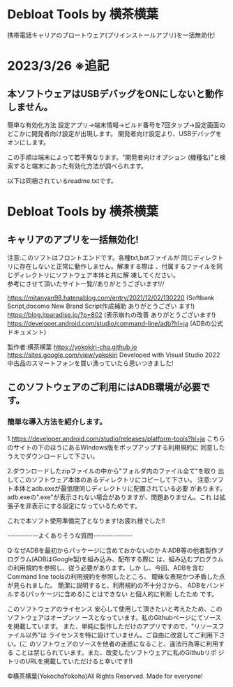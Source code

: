 # Debloat Tools by 横茶横葉
携帯電話キャリアのブロートウェア(プリインストールアプリ)を一括無効化!
# 2023/3/26 ※追記
## 本ソフトウェアはUSBデバッグをONにしないと動作しません。
簡単な有効化方法
設定アプリ→端末情報→ビルド番号を7回タップ→設定画面のどこかに開発者向け設定が出現します。
開発者向け設定より、USBデバッグをオンにします。

この手順は端末によって若干異なります。"開発者向けオプション (機種名)"と検索すると端末にあった有効化方法が調べられます。

以下は同梱されているreadme.txtです。

# Debloat Tools by 横茶横葉  
## キャリアのアプリを一括無効化!
注意:このソフトはフロントエンドです。各種txt,batファイルが
同じディレクトリに存在しないと正常に動作しません。解凍する際は
、付属するファイルを同じディレクトリにソフトウェア本体と共に解
凍してください。                                              
参考にさせて頂いたサイト一覧//ありがとうございます!//

https://mitanyan98.hatenablog.com/entry/2021/12/02/130220
(Softbank Script,docomo New Brand Script作成補助 ありがとうござい
ます!)
https://blog.itparadise.jp/?p=802
(表示崩れの改善 ありがとうございます!)
https://developer.android.com/studio/command-line/adb?hl=ja
(ADBの公式ドキュメント)

製作者:横茶横葉
https://yokokiri-cha.github.io
https://sites.google.com/view/yokokiri
Developed with Visual Studio 2022
中古品のスマートフォンを買い漁っていたら思いつきました!


## このソフトウェアのご利用にはADB環境が必要です。
### 簡単な導入方法を紹介します。

1.https://developer.android.com/studio/releases/platform-tools?hl=ja
こちらのサイトの下のほうにあるWindows版をポップアップする利用規約に
同意したうえでダウンロードして下さい。

2.ダウンロードしたzipファイルの中から"フォルダ内のファイル全て"を取り
出してこのソフトウェア本体のあるディレクトリにコピーして下さい。
注意:ソフト本体とadb.exeが最低限同じディレクトリに配置されている必要
があります。
adb.exeの".exe"が表示されない場合がありますが、問題ありません。これ
は拡張子を非表示にする設定になっているためです。

これで本ソフト使用準備完了となります!お疲れ様でした!!


-----------よくありそうな質問--------------

Q:なぜADBを最初からパッケージに含めておかないのか
A:ADB等の他者製作プログラム(ADBはGoogle製)を組み込み、配布する際に
は、組み込むプログラムの利用規約を参照し、従う必要があります。しか
し、今回、ADBを含むCommand line toolsの利用規約を参照したところ、
曖昧な表現かつ矛盾した点が見られました。
簡潔に説明すると、利用規約の不十分さから、
ADBをバンドルする(パッケージに含める)ことはできない と個人的に判断
したため です。

このソフトウェアのライセンス
安心して使用して頂きたいと考えたため、このソフトウェアはオープンソ
ースとなっています。私のGithubページにてソースを掲載しています。
また、単純に製作しただけのアプリですので、"リソースファイル以外"は
ライセンスを特に設けていません。ご自由に改変してご利用下さい。(こ
のソフトウェアのソースを他者の迷惑になること、違法行為等に利用する
ことは禁じられています。また、改変したソフトウェアに私のGithubリポ
ジトリのURLを掲載していただけると幸いです!)

©横茶横葉(YokochaYokoha)All Rights Reserved.
Made for everyone!
